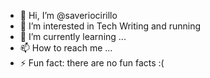- 👋 Hi, I’m @saveriocirillo
- 👀 I’m interested in Tech Writing and running
- 🌱 I’m currently learning ...
- 📫 How to reach me ...
- ⚡ Fun fact: there are no fun facts :(
